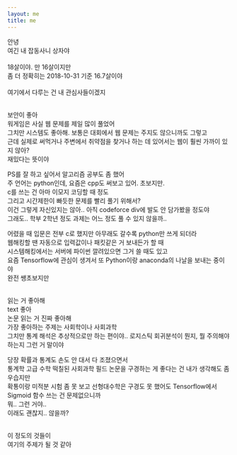 ```yaml
---
layout: me
title: me
---
```


안녕 <br>
여긴 내 잡동사니 상자야 <br><br>
18살이야. 만 16살이지만 <br>
좀 더 정확히는  2018-10-31 기준 16.7살이야 <br><br>
여기에서 다루는 건 내 관심사들이겠지
<br><br>

보안이 좋아<br>
워게임은 사실 웹 문제를 제일 많이 풀었어<br>
그치만 시스템도 좋아해. 보통은 대회에서 웹 문제는 주지도 않으니까도 그렇고<br>
근데 실제로 써먹거나 주변에서 취약점을 찾거나 하는 데 있어서는 웹이 훨씬 가까이 있지 않아?<br>
재밌다는 뜻이야<br>

PS를 잘 하고 싶어서 알고리즘 공부도 좀 했어<br>
주 언어는 python인데, 요즘은 cpp도 써보고 있어. 초보지만.<br>
c를 쓰는 건 아마 이모지 코딩할 때 정도<br>
그리고 시간제한이 빠듯한 문제를 빨리 풀기 위해서?<br>
이건 그렇게 자신있지는 않아.. 아직 codeforce div에 발도 안 담가봤을 정도야<br>
그래도.. 학부 2학년 정도 과제는 어느 정도 풀 수 있지 않을까..<br>

어렸을 때 입문은 전부 c로 했지만 아무래도 갈수록 python만 쓰게 되더라<br>
웹해킹할 땐 자동으로 입력값이나 패킷같은 거 보내든가 할 때<br>
시스템해킹에서는 서버에 파이썬 깔려있으면 그거 쓸 때도 있고<br>
요즘 Tensorflow에 관심이 생겨서 또 Python이랑 anaconda의 나날을 보내는 중이야<br>
완전 쌩초보지만
<br><br>

읽는 거 좋아해<br>
text 좋아<br>
논문 읽는 거 진짜 좋아해<br>
가장 좋아하는 주제는 사회학이나 사회과학<br>
그치만 통계 해석은 추상적으로만 하는 편이야.. 로지스틱 회귀분석이 뭔지, 뭘 주의해야 하는지 그런 거 말이야

당장 확률과 통계도 손도 안 대서 다 조졌으면서<br>
통계학 고급 수학 떡칠된 사회과학 필드 논문을 구경하는 게 좋다는 건 내가 생각해도 좀 우습지만<br>
확통이랑 미적분 시험 좀 못 보고 선형대수학은 구경도 못 했어도 Tensorflow에서 Sigmoid 함수 쓰는 건 문제없으니까<br>
뭐.. 그런 거야.. <br>
이래도 괜찮지.. 않을까?
<br><br>

이 정도의 것들이<br>
여기의 주제가 될 것 같아
